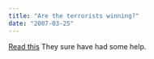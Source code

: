 ```yaml
---
title: "Are the terrorists winning?"
date: "2007-03-25"
---
```


[Read this](http://www.washingtonpost.com/wp-dyn/content/article/2007/03/23/AR2007032301613_pf.html "Learn") They sure have had some help.
